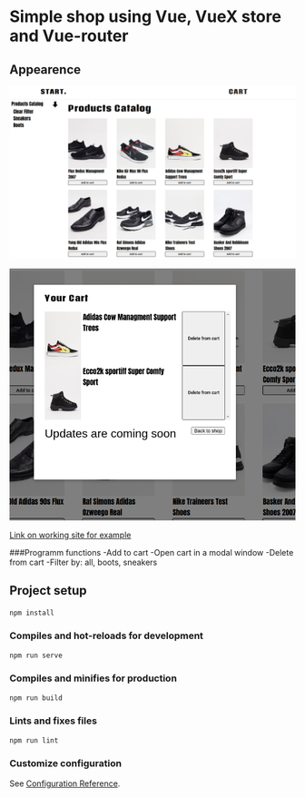 # Simple shop using Vue, VueX store and Vue-router

## Appearence 

![](mainpage.png "Main Page")

![](cart.png "Cart Modal Window")

[Link on working site for example](https://tripleheaven.github.io/cool-wearing-shop-vue/ "tip")

###Programm functions
   -Add to cart 
   -Open cart in a modal window
   -Delete from cart
   -Filter by: all, boots, sneakers

## Project setup
```
npm install
```

### Compiles and hot-reloads for development
```
npm run serve
```

### Compiles and minifies for production
```
npm run build
```

### Lints and fixes files
```
npm run lint
```

### Customize configuration
See [Configuration Reference](https://cli.vuejs.org/config/).
